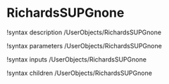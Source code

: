<!-- MOOSE Documentation Stub: Remove this when content is added. -->

# RichardsSUPGnone

!syntax description /UserObjects/RichardsSUPGnone

!syntax parameters /UserObjects/RichardsSUPGnone

!syntax inputs /UserObjects/RichardsSUPGnone

!syntax children /UserObjects/RichardsSUPGnone
